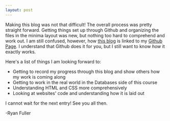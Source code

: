 ```yaml
---
layout: post
---
```


Making this blog was not that difficult! The overall process was pretty straight forward. Getting things set up through Github and organizing the files in the minima layout was new, but nothing too hard to comprehend and work out. I am still confused, however, how [this blog](https://ryfuller03.github.io/blog) is linked to my [Github Page](https://ryfuller03.github.io). I understand that Github does it for you, but I still want to know *how* it exactly works.

Here's a list of things I am looking forward to:

- Getting to record my progress through this blog and show others how my work is coming along
- Getting to work in the real world in the Databases side of this course
- Understanding HTML and CSS more comprehensively
- Looking at websites' code and understanding how it is laid out

I cannot wait for the next entry! See you all then.

-Ryan Fuller